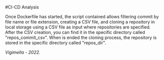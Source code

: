 #CI-CD Analysis


Once Dockerfile has started, the script contained allows filtering commit by file name or file extension, creating a CSV 
file, and cloning a repository in local storage using a CSV file as input where repositories are specified. 
After the CSV creation, you can find it in the specific directory called "repos_commit_csv".
When is ended the cloning process, the repository is stored in the specific directory called "repos_dir".

_Vigimella - 2022._